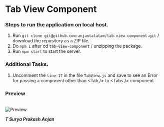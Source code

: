 # Tab View Component

### Steps to run the application on local host.

1. Run `git clone git@github.com:anjantalatam/tab-view-component.git` / download the repository as a ZIP file.
2. Do `npm i` after cd `tab-view-component` / unzipping the package.
3. Run `npm start` to start the server.

### Additional Tasks.

1. Uncomment the `line-17` in the file `TabView.js` and save to see an Error for passing a component other than \<Tab /> to \<Tabs /> component


### Preview

<br>![Preview](https://user-images.githubusercontent.com/53368431/158304262-a0c6cac8-3fee-49ff-89b9-5a1c842a27cb.gif)


**_T Surya Prakash Anjan_**
